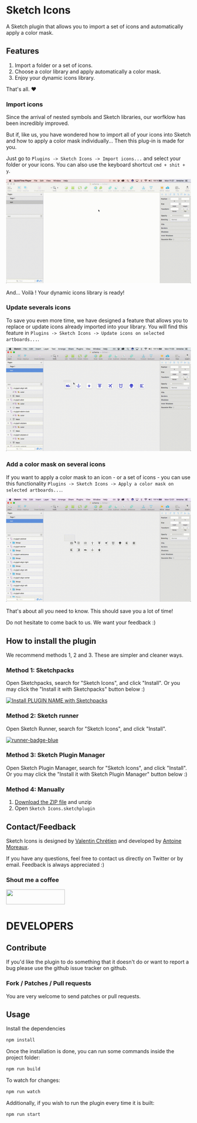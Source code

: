 # Sketch Icons

A Sketch plugin that allows you to import a set of icons and automatically apply a color mask.

## Features

1. Import a folder or a set of icons.
2. Choose a color library and apply automatically a color mask.
3. Enjoy your dynamic icons library.

That's all. ❤️

### Import icons

Since the arrival of nested symbols and Sketch libraries, our worfklow has been incredibly improved.

But if, like us, you have wondered how to import all of your icons into Sketch and how to apply a color mask individually... Then this plug-in is made for you.

Just go to `Plugins -> Sketch Icons -> Import icons...` and select your folder or your icons. You can also use the keyboard shortcut `cmd + shit + y`.

![alt text](images/import-icons.gif)

And... Voilà ! Your dynamic icons library is ready!

### Update severals icons

To save you even more time, we have designed a feature that allows you to replace or update icons already imported into your library. You will find this feature in `Plugins -> Sketch Icons -> Update icons on selected artboards...`.

![alt text](images/update-icons.gif)

### Add a color mask on several icons

If you want to apply a color mask to an icon - or a set of icons - you can use this functionality `Plugins -> Sketch Icons -> Apply a color mask on selected artboards...`.

![alt text](images/add-mask-icons.gif)

That's about all you need to know. This should save you a lot of time!

Do not hesitate to come back to us. We want your feedback :)

## How to install the plugin

We recommend methods 1, 2 and 3. These are simpler and cleaner ways.

### Method 1: Sketchpacks

Open Sketchpacks, search for "Sketch Icons", and click "Install". Or you may click the "Install it with Sketchpacks" button below :)

[![Install PLUGIN NAME with Sketchpacks](http://sketchpacks-com.s3.amazonaws.com/assets/badges/sketchpacks-badge-install.png "Install PLUGIN NAME with Sketchpacks")](https://sketchpacks.com/AMoreaux/Sketch-Icons/install)

### Method 2: Sketch runner

Open Sketch Runner, search for "Sketch Icons", and click "Install".

<a href="http://bit.ly/SketchRunnerWebsite">
	<img width="320" height="82" src="http://bit.ly/RunnerBadgeBlue" alt="runner-badge-blue">
</a>

### Method 3: Sketch Plugin Manager

Open Sketch Plugin Manager, search for "Sketch Icons", and click "Install". Or you may click the "Install it with Sketch Plugin Manager" button below :)

### Method 4: Manually

1. [Download the ZIP file](https://github.com/AMoreaux/Sketch-Icons/releases/latest) and unzip
2. Open `Sketch Icons.sketchplugin`

## Contact/Feedback

Sketch Icons is designed by [Valentin Chrétien](https://twitter.com/valentinchrt) and developed by [Antoine Moreaux](https://twitter.com/Antoine_Moreaux).

If you have any questions, feel free to contact us directly on Twitter or by email. Feedback is always appreciated :)

### Shout me a coffee

<a href="https://www.paypal.me/AntoineMoreaux">
	<img width="160" height="41" src="https://raw.githubusercontent.com/DWilliames/PDF-export-sketch-plugin/master/images/paypal-badge.png">
</a>

# DEVELOPERS

## Contribute

If you'd like the plugin to do something that it doesn't do or want to report a bug please use the github issue tracker on github.

### Fork / Patches / Pull requests

You are very welcome to send patches or pull requests.

## Usage

Install the dependencies

```bash
npm install
```

Once the installation is done, you can run some commands inside the project folder:

```bash
npm run build
```

To watch for changes:

```bash
npm run watch
```

Additionally, if you wish to run the plugin every time it is built:

```bash
npm run start
```


